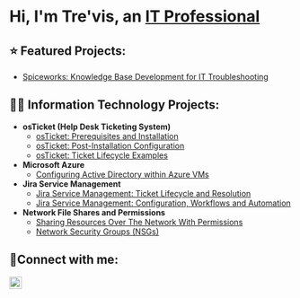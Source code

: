 <h1>Hi, I'm Tre'vis, an <a href="https://linkedin.com/in/trevisdean">IT Professional</a></h1>

<h2>⭐ Featured Projects:</h2>

   - [Spiceworks: Knowledge Base Development for IT Troubleshooting](https://github.com/TechwTre/spiceworks-knowledge-base)

<h2>👨‍💻 Information Technology Projects:</h2>

- <b>osTicket (Help Desk Ticketing System)</b>
  - [osTicket: Prerequisites and Installation](https://github.com/TechwTre/osticket-prereqs)
  - [osTicket: Post-Installation Configuration](https://github.com/TechwTre/post-install-config)
  - [osTicket: Ticket Lifecycle Examples](https://github.com/TechwTre/ticket-lifecycle)
- <b>Microsoft Azure</b>
  - [Configuring Active Directory within Azure VMs](https://github.com/TechwTre/configure-ad)
- <b>Jira Service Management</b>
  - [Jira Service Management: Ticket Lifecycle and Resolution](https://github.com/kirkgacias/jira-ticket-lifecycle)
  - [Jira Service Management: Configuration, Workflows and Automation](https://github.com/kirkgacias/jira-configuration)  
- <b>Network File Shares and Permissions</b>
  - [Sharing Resources Over The Network With Permissions](https://github.com/jameswsm/sharing-resources)
  - [Network Security Groups (NSGs)](https://github.com/jameswsm/network-security-groups)

<h2>🤳Connect with me:</h2>

[<img align="left" alt="Josh | LinkedIn" width="22px" src="https://cdn.jsdelivr.net/npm/simple-icons@v3/icons/linkedin.svg" />][linkedin]

[linkedin]: https://linkedin.com/in/trevisdean/
